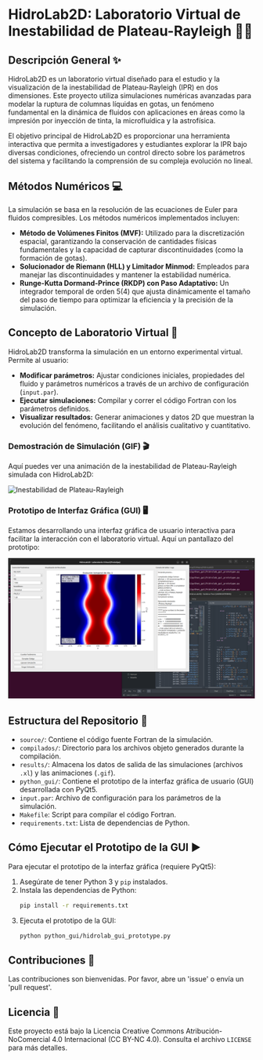 # HidroLab2D: Laboratorio Virtual de Inestabilidad de Plateau-Rayleigh 🧪💧

## Descripción General ✨

HidroLab2D es un laboratorio virtual diseñado para el estudio y la visualización de la inestabilidad de Plateau-Rayleigh (IPR) en dos dimensiones. Este proyecto utiliza simulaciones numéricas avanzadas para modelar la ruptura de columnas líquidas en gotas, un fenómeno fundamental en la dinámica de fluidos con aplicaciones en áreas como la impresión por inyección de tinta, la microfluídica y la astrofísica.

El objetivo principal de HidroLab2D es proporcionar una herramienta interactiva que permita a investigadores y estudiantes explorar la IPR bajo diversas condiciones, ofreciendo un control directo sobre los parámetros del sistema y facilitando la comprensión de su compleja evolución no lineal.

## Métodos Numéricos 💻

La simulación se basa en la resolución de las ecuaciones de Euler para fluidos compresibles. Los métodos numéricos implementados incluyen:

-   **Método de Volúmenes Finitos (MVF):** Utilizado para la discretización espacial, garantizando la conservación de cantidades físicas fundamentales y la capacidad de capturar discontinuidades (como la formación de gotas).
-   **Solucionador de Riemann (HLL) y Limitador Minmod:** Empleados para manejar las discontinuidades y mantener la estabilidad numérica.
-   **Runge-Kutta Dormand-Prince (RKDP) con Paso Adaptativo:** Un integrador temporal de orden 5(4) que ajusta dinámicamente el tamaño del paso de tiempo para optimizar la eficiencia y la precisión de la simulación.

## Concepto de Laboratorio Virtual 🔬

HidroLab2D transforma la simulación en un entorno experimental virtual. Permite al usuario:

-   **Modificar parámetros:** Ajustar condiciones iniciales, propiedades del fluido y parámetros numéricos a través de un archivo de configuración (`input.par`).
-   **Ejecutar simulaciones:** Compilar y correr el código Fortran con los parámetros definidos.
-   **Visualizar resultados:** Generar animaciones y datos 2D que muestran la evolución del fenómeno, facilitando el análisis cualitativo y cuantitativo.

### Demostración de Simulación (GIF) 🎬

Aquí puedes ver una animación de la inestabilidad de Plateau-Rayleigh simulada con HidroLab2D:

![Inestabilidad de Plateau-Rayleigh](results/animaciones/generacion_de_gota.gif)

### Prototipo de Interfaz Gráfica (GUI) 🖥️

Estamos desarrollando una interfaz gráfica de usuario interactiva para facilitar la interacción con el laboratorio virtual. Aquí un pantallazo del prototipo:

![Prototipo de GUI](prototype.png)

## Estructura del Repositorio 📂

-   `source/`: Contiene el código fuente Fortran de la simulación.
-   `compilados/`: Directorio para los archivos objeto generados durante la compilación.
-   `results/`: Almacena los datos de salida de las simulaciones (archivos `.xl`) y las animaciones (`.gif`).
-   `python_gui/`: Contiene el prototipo de la interfaz gráfica de usuario (GUI) desarrollada con PyQt5.
-   `input.par`: Archivo de configuración para los parámetros de la simulación.
-   `Makefile`: Script para compilar el código Fortran.
-   `requirements.txt`: Lista de dependencias de Python.

## Cómo Ejecutar el Prototipo de la GUI ▶️

Para ejecutar el prototipo de la interfaz gráfica (requiere PyQt5):

1.  Asegúrate de tener Python 3 y `pip` instalados.
2.  Instala las dependencias de Python:
    ```bash
    pip install -r requirements.txt
    ```
3.  Ejecuta el prototipo de la GUI:
    ```bash
    python python_gui/hidrolab_gui_prototype.py
    ```

## Contribuciones 🤝

Las contribuciones son bienvenidas. Por favor, abre un 'issue' o envía un 'pull request'.

## Licencia 📄

Este proyecto está bajo la Licencia Creative Commons Atribución-NoComercial 4.0 Internacional (CC BY-NC 4.0). Consulta el archivo `LICENSE` para más detalles.
